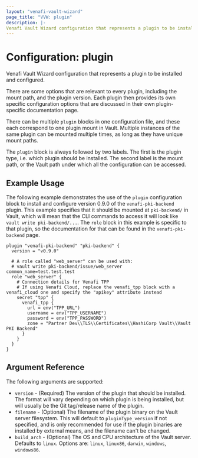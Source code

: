 ```yaml
---
layout: "venafi-vault-wizard"
page_title: "VVW: plugin"
description: |-
Venafi Vault Wizard configuration that represents a plugin to be installed and configured.
---
```


# Configuration: plugin

Venafi Vault Wizard configuration that represents a plugin to be installed and configured.

There are some options that are relevant to every plugin, including the mount path, and the plugin version.
Each plugin then provides its own specific configuration options that are discussed in their own plugin-specific documentation page.

There can be multiple `plugin` blocks in one configuration file, and these each correspond to one plugin mount in Vault.
Multiple instances of the same plugin can be mounted multiple times, as long as they have unique mount paths.

The `plugin` block is always followed by two labels.
The first is the plugin type, i.e. which plugin should be installed.
The second label is the mount path, or the Vault path under which all the configuration can be accessed.

## Example Usage

The following example demonstrates the use of the `plugin` configuration block to install and configure version 0.9.0 of the `venafi-pki-backend` plugin.
This example specifies that it should be mounted at `pki-backend/` in Vault, which will mean that the CLI commands to access it will look like `vault write pki-backend/...`.
The `role` block in this example is specific to that plugin, so the documentation for that can be found in the `venafi-pki-backend` page.

```hcl
plugin "venafi-pki-backend" "pki-backend" {
  version = "v0.9.0"

  # A role called "web_server" can be used with:
  # vault write pki-backend/issue/web_server common_name=test.test.test
  role "web_server" {
    # Connection details for Venafi TPP
    # If using Venafi Cloud, replace the venafi_tpp block with a venafi_cloud one and specify the "apikey" attribute instead
    secret "tpp" {
      venafi_tpp {
        url = env("TPP_URL")
        username = env("TPP_USERNAME")
        password = env("TPP_PASSWORD")
        zone = "Partner Dev\\TLS\\Certificates\\HashiCorp Vault\\Vault PKI Backend"
      }
    }
  }
}
```

## Argument Reference

The following arguments are supported:

* `version` - (Required) The version of the plugin that should be installed.
  The format will vary depending on which plugin is being installed, but will usually be the Git tag/release name of the plugin.
* `filename` - (Optional) The filename of the plugin binary on the Vault server filesystem.
  This will default to `pluginType_version` if not specified, and is only recommended for use if the plugin binaries are installed by external means, and the filename can't be changed.
* `build_arch` - (Optional) The OS and CPU architecture of the Vault server.
  Defaults to `linux`.
  Options are: `linux`, `linux86`, `darwin`, `windows`, `windows86`.
